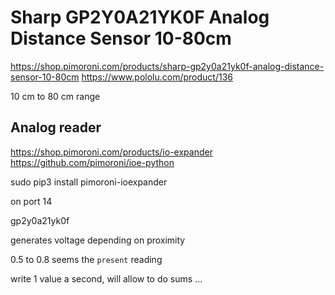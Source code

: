 # Sharp GP2Y0A21YK0F Analog Distance Sensor 10-80cm

https://shop.pimoroni.com/products/sharp-gp2y0a21yk0f-analog-distance-sensor-10-80cm
https://www.pololu.com/product/136


10 cm to 80 cm range


## Analog reader
https://shop.pimoroni.com/products/io-expander
https://github.com/pimoroni/ioe-python

sudo pip3 install pimoroni-ioexpander

on port 14


gp2y0a21yk0f

generates voltage depending on proximity

0.5 to 0.8 seems the `present` reading

write 1 value a second, will allow to do sums ...